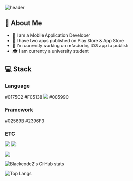 ![header](https://capsule-render.vercel.app/api?type=waving&color=auto&height=300&section=header&text=Blackcod2%20GitHub&fontSize=90)

## :round_pushpin: About Me

- :iphone: I am a Mobile Application Developer
- :tada: I have two apps published on Play Store & App Store
-  🔭 I’m currently working on refactoring iOS app to publish
- :mortar_board: I am currently a university student


## :computer: Stack

### Language

#0175C2 #F05138 <img src="https://img.shields.io/badge/Python-3776AB?style=flat-square&logo=Python&logoColor=white"/> #00599C

### Framework
#02569B #2396F3 

### ETC
<img src="https://img.shields.io/badge/Slack-#4A154B?style=flat-square&logo=Slack&logoColor=white"/> <img src="https://img.shields.io/badge/Firebase-#DD2C00?style=flat-square&logo=Firebase&logoColor=white"/>

<img src="https://img.shields.io/badge/공식_명칭-공식_색상_코드?style=flat-square&logo=공식_명칭&logoColor=white"/>

![Blackcode2's GitHub stats](https://github-readme-stats.vercel.app/api?username=blackcode2&show_icons=true&theme=radical)

![Top Langs](https://github-readme-stats.vercel.app/api/top-langs/?username=Blackcode2)

<!--
**Blackcode2/Blackcode2** is a ✨ _special_ ✨ repository because its `README.md` (this file) appears on your GitHub profile.

Here are some ideas to get you started:

- 🔭 I’m currently working on ...
- 🌱 I’m currently learning ...
- 👯 I’m looking to collaborate on ...
- 🤔 I’m looking for help with ...
- 💬 Ask me about ...
- 📫 How to reach me: ...
- 😄 Pronouns: ...
- ⚡ Fun fact: ...
-->
